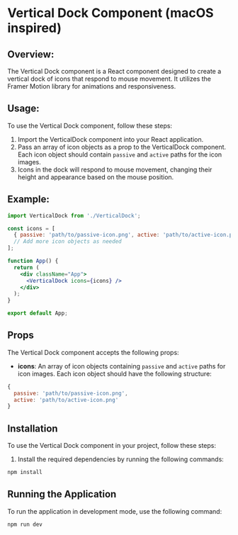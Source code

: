 # Vertical Dock Component (macOS inspired)


## Overview:

The Vertical Dock component is a React component designed to create a vertical dock of icons that respond to mouse movement. It utilizes the Framer Motion library for animations and responsiveness.

## Usage:

To use the Vertical Dock component, follow these steps:

1. Import the VerticalDock component into your React application.
2. Pass an array of icon objects as a prop to the VerticalDock component. Each icon object should contain `passive` and `active` paths for the icon images.
3. Icons in the dock will respond to mouse movement, changing their height and appearance based on the mouse position.

## Example:

```jsx
import VerticalDock from './VerticalDock';

const icons = [
  { passive: 'path/to/passive-icon.png', active: 'path/to/active-icon.png' },
  // Add more icon objects as needed
];

function App() {
  return (
    <div className="App">
      <VerticalDock icons={icons} />
    </div>
  );
}

export default App;
```

## Props

The Vertical Dock component accepts the following props:

- **icons**: An array of icon objects containing `passive` and `active` paths for icon images. Each icon object should have the following structure:

```javascript
{
  passive: 'path/to/passive-icon.png',
  active: 'path/to/active-icon.png'
}
```

## Installation

To use the Vertical Dock component in your project, follow these steps:

1. Install the required dependencies by running the following commands:

```bash
npm install
```

## Running the Application

To run the application in development mode, use the following command:

```bash
npm run dev
